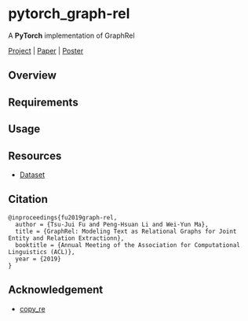 # pytorch_graph-rel
A **PyTorch** implementation of GraphRel

[Project]() | [Paper]() | [Poster]()

## Overview

## Requirements

## Usage

## Resources
+ [Dataset](https://github.com/xiangrongzeng/copy_re)

## Citation
```
@inproceedings{fu2019graph-rel, 
  author = {Tsu-Jui Fu and Peng-Hsuan Li and Wei-Yun Ma}, 
  title = {GraphRel: Modeling Text as Relational Graphs for Joint Entity and Relation Extractionn}, 
  booktitle = {Annual Meeting of the Association for Computational Linguistics (ACL)}, 
  year = {2019} 
}
```

## Acknowledgement
+ [copy_re](https://github.com/xiangrongzeng/copy_re)
